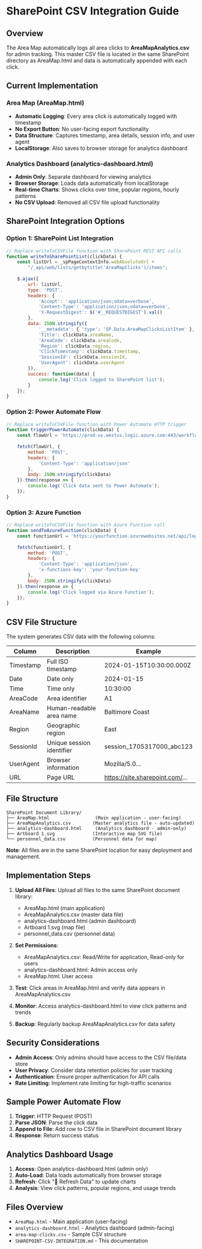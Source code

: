 # SharePoint CSV Integration Guide

## Overview
The Area Map automatically logs all area clicks to **AreaMapAnalytics.csv** for admin tracking. This master CSV file is located in the same SharePoint directory as AreaMap.html and data is automatically appended with each click.

## Current Implementation

### Area Map (AreaMap.html)
- **Automatic Logging**: Every area click is automatically logged with timestamp
- **No Export Button**: No user-facing export functionality
- **Data Structure**: Captures timestamp, area details, session info, and user agent
- **LocalStorage**: Also saves to browser storage for analytics dashboard

### Analytics Dashboard (analytics-dashboard.html)  
- **Admin Only**: Separate dashboard for viewing analytics
- **Browser Storage**: Loads data automatically from localStorage
- **Real-time Charts**: Shows clicks over time, popular regions, hourly patterns
- **No CSV Upload**: Removed all CSV file upload functionality

## SharePoint Integration Options

### Option 1: SharePoint List Integration
```javascript
// Replace writeToCSVFile function with SharePoint REST API calls
function writeToSharePointList(clickData) {
    const listUrl = _spPageContextInfo.webAbsoluteUrl + 
        "/_api/web/lists/getbytitle('AreaMapClicks')/items";
    
    $.ajax({
        url: listUrl,
        type: 'POST',
        headers: {
            'Accept': 'application/json;odata=verbose',
            'Content-Type': 'application/json;odata=verbose',
            'X-RequestDigest': $('#__REQUESTDIGEST').val()
        },
        data: JSON.stringify({
            '__metadata': { 'type': 'SP.Data.AreaMapClicksListItem' },
            'Title': clickData.areaName,
            'AreaCode': clickData.areaCode,
            'Region': clickData.region,
            'ClickTimestamp': clickData.timestamp,
            'SessionId': clickData.sessionId,
            'UserAgent': clickData.userAgent
        }),
        success: function(data) {
            console.log('Click logged to SharePoint list');
        }
    });
}
```

### Option 2: Power Automate Flow
```javascript
// Replace writeToCSVFile function with Power Automate HTTP trigger
function triggerPowerAutomate(clickData) {
    const flowUrl = 'https://prod-xx.westus.logic.azure.com:443/workflows/.../triggers/manual/paths/invoke';
    
    fetch(flowUrl, {
        method: 'POST',
        headers: {
            'Content-Type': 'application/json'
        },
        body: JSON.stringify(clickData)
    }).then(response => {
        console.log('Click data sent to Power Automate');
    });
}
```

### Option 3: Azure Function
```javascript
// Replace writeToCSVFile function with Azure Function call
function sendToAzureFunction(clickData) {
    const functionUrl = 'https://yourfunction.azurewebsites.net/api/logclick';
    
    fetch(functionUrl, {
        method: 'POST',
        headers: {
            'Content-Type': 'application/json',
            'x-functions-key': 'your-function-key'
        },
        body: JSON.stringify(clickData)
    }).then(response => {
        console.log('Click logged via Azure Function');
    });
}
```

## CSV File Structure

The system generates CSV data with the following columns:

| Column | Description | Example |
|--------|-------------|---------|
| Timestamp | Full ISO timestamp | 2024-01-15T10:30:00.000Z |
| Date | Date only | 2024-01-15 |
| Time | Time only | 10:30:00 |
| AreaCode | Area identifier | A1 |
| AreaName | Human-readable area name | Baltimore Coast |
| Region | Geographic region | East |
| SessionId | Unique session identifier | session_1705317000_abc123 |
| UserAgent | Browser information | Mozilla/5.0... |
| URL | Page URL | https://site.sharepoint.com/... |

## File Structure

```
SharePoint Document Library/
├── AreaMap.html                 (Main application - user-facing)
├── AreaMapAnalytics.csv        (Master analytics file - auto-updated)  
├── analytics-dashboard.html     (Analytics dashboard - admin-only)
├── Artboard 1.svg              (Interactive map SVG file)
└── personnel_data.csv          (Personnel data for map)
```

**Note**: All files are in the same SharePoint location for easy deployment and management.

## Implementation Steps

1. **Upload All Files**: Upload all files to the same SharePoint document library:
   - AreaMap.html (main application)
   - AreaMapAnalytics.csv (master data file)
   - analytics-dashboard.html (admin dashboard)
   - Artboard 1.svg (map file)
   - personnel_data.csv (personnel data)

2. **Set Permissions**: 
   - AreaMapAnalytics.csv: Read/Write for application, Read-only for users
   - analytics-dashboard.html: Admin access only
   - AreaMap.html: User access

3. **Test**: Click areas in AreaMap.html and verify data appears in AreaMapAnalytics.csv

4. **Monitor**: Access analytics-dashboard.html to view click patterns and trends

5. **Backup**: Regularly backup AreaMapAnalytics.csv for data safety

## Security Considerations

- **Admin Access**: Only admins should have access to the CSV file/data store
- **User Privacy**: Consider data retention policies for user tracking
- **Authentication**: Ensure proper authentication for API calls
- **Rate Limiting**: Implement rate limiting for high-traffic scenarios

## Sample Power Automate Flow

1. **Trigger**: HTTP Request (POST)
2. **Parse JSON**: Parse the click data
3. **Append to File**: Add row to CSV file in SharePoint document library
4. **Response**: Return success status

## Analytics Dashboard Usage

1. **Access**: Open analytics-dashboard.html (admin only)
2. **Auto-Load**: Data loads automatically from browser storage
3. **Refresh**: Click "🔄 Refresh Data" to update charts
4. **Analysis**: View click patterns, popular regions, and usage trends

## Files Overview

- `AreaMap.html` - Main application (user-facing)
- `analytics-dashboard.html` - Analytics dashboard (admin-facing)  
- `area-map-clicks.csv` - Sample CSV structure
- `SHAREPOINT-CSV-INTEGRATION.md` - This documentation
